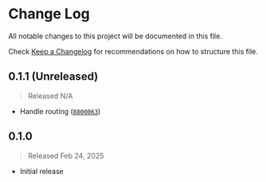 # Change Log

All notable changes to this project will be documented in this file.

Check [Keep a Changelog](http://keepachangelog.com/) for recommendations on how to structure this file.


## 0.1.1 (Unreleased)
> Released N/A

* Handle routing ([`8800063`](../../commit/880006391be997aa77cd11a7a4b80ff0f4cc1d87))

## 0.1.0
> Released Feb 24, 2025

* Initial release
